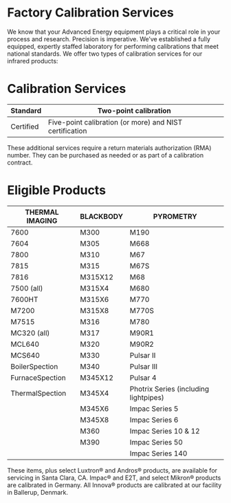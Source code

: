 # Factory Calibration Services

We know that your Advanced Energy equipment plays a critical role in your process and research. Precision is imperative. We’ve established a fully equipped, expertly staffed laboratory for performing calibrations that meet national standards. We offer two types of calibration services for our infrared products:

# Calibration Services

|Standard|Two-point calibration|
|---|---|
|Certified|Five-point calibration (or more) and NIST certification|

These additional services require a return materials authorization (RMA) number. They can be purchased as needed or as part of a calibration contract.

# Eligible Products

|THERMAL IMAGING|BLACKBODY|PYROMETRY|
|---|---|---|
|7600|M300|M190|
|7604|M305|M668|
|7800|M310|M67|
|7815|M315|M67S|
|7816|M315X12|M68|
|7500 (all)|M315X4|M680|
|7600HT|M315X6|M770|
|M7200|M315X8|M770S|
|M7515|M316|M780|
|MC320 (all)|M317|M90R1|
|MCL640|M320|M90R2|
|MCS640|M330|Pulsar II|
|BoilerSpection|M340|Pulsar III|
|FurnaceSpection|M345X12|Pulsar 4|
|ThermalSpection|M345X4|Photrix Series (including lightpipes)|
| |M345X6|Impac Series 5|
| |M345X8|Impac Series 6|
| |M360|Impac Series 10 & 12|
| |M390|Impac Series 50|
| | |Impac Series 140|

These items, plus select Luxtron® and Andros® products, are available for servicing in Santa Clara, CA. Impac® and E2T, and select Mikron® products are calibrated in Germany. All Innova® products are calibrated at our facility in Ballerup, Denmark.